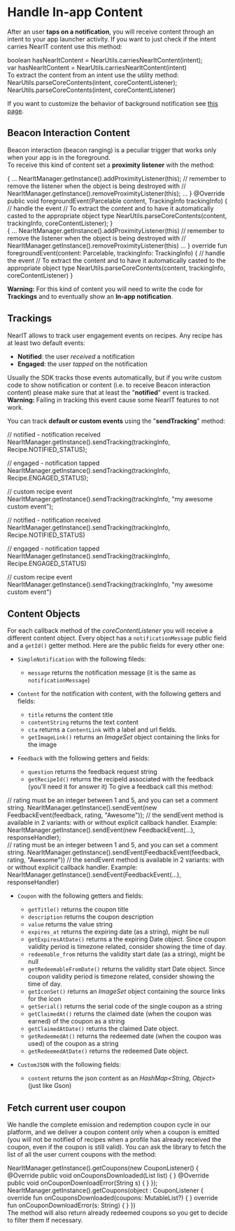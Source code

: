 # Handle In-app Content

After an user **taps on a notification**, you will receive content through an intent to your app launcher activity.
If you want to just check if the intent carries NearIT content use this method:

<div class="code-java">
boolean hasNearItContent = NearUtils.carriesNearItContent(intent);
</div>
<div class="code-kotlin">
var hasNearItContent = NearUtils.carriesNearItContent(intent)
</div>
To extract the content from an intent use the utility method:
<div class="code-java">
NearUtils.parseCoreContents(intent, coreContentListener);
</div>
<div class="code-kotlin">
NearUtils.parseCoreContents(intent, coreContentListener)
</div>

If you want to customize the behavior of background notification see [this page](custom-bkg-notification.md).

## Beacon Interaction Content
Beacon interaction (beacon ranging) is a peculiar trigger that works only when your app is in the foreground.<br>
To receive this kind of content set a **proximity listener** with the method:
<div class="code-java">
{
    ...
    NearItManager.getInstance().addProximityListener(this);
    // remember to remove the listener when the object is being destroyed with 
    // NearItManager.getInstance().removeProximityListener(this);
    ...
}
@Override
public void foregroundEvent(Parcelable content, TrackingInfo trackingInfo) {
    // handle the event
    // To extract the content and to have it automatically casted to the appropriate object type
    NearUtils.parseCoreContents(content, trackingInfo, coreContentListener);
}
</div>
<div class="code-kotlin">
{
    ...
    NearItManager.getInstance().addProximityListener(this)
    // remember to remove the listener when the object is being destroyed with 
    // NearItManager.getInstance().removeProximityListener(this)
    ...
}
override fun foregroundEvent(content: Parcelable, trackingInfo: TrackingInfo) {
    // handle the event
    // To extract the content and to have it automatically casted to the appropriate object type
    NearUtils.parseCoreContents(content, trackingInfo, coreContentListener)
}
</div>


**Warning:** For this kind of content you will need to write the code for **Trackings** and to eventually show an **In-app notification**.


## Trackings
NearIT allows to track user engagement events on recipes. Any recipe has at least two default events:

  - **Notified**: the user *received* a notification
  - **Engaged**: the user *tapped* on the notification
  
Usually the SDK tracks those events automatically, but if you write custom code to show notification or content (i.e. to receive Beacon interaction content) please make sure that at least the "**notified**" event is tracked.
<br>**Warning:** Failing in tracking this event cause some NearIT features to not work.


You can track **default or custom events** using the "**sendTracking**" method:

<div class="code-java">
// notified - notification received
NearItManager.getInstance().sendTracking(trackingInfo, Recipe.NOTIFIED_STATUS);

// engaged - notification tapped
NearItManager.getInstance().sendTracking(trackingInfo, Recipe.ENGAGED_STATUS);

// custom recipe event
NearItManager.getInstance().sendTracking(trackingInfo, "my awesome custom event");
</div>
<div class="code-kotlin">
// notified - notification received
NearItManager.getInstance().sendTracking(trackingInfo, Recipe.NOTIFIED_STATUS)

// engaged - notification tapped
NearItManager.getInstance().sendTracking(trackingInfo, Recipe.ENGAGED_STATUS)

// custom recipe event
NearItManager.getInstance().sendTracking(trackingInfo, "my awesome custom event")
</div>

## Content Objects

For each callback method of the *coreContentListener* you will receive a different content object.
Every object has a `notificationMessage` public field and a `getId()` getter method.
Here are the public fields for every other one:

- `SimpleNotification` with the following fileds:
    - `message` returns the notification message (it is the same as `notificationMessage`)
    
- `Content` for the notification with content, with the following getters and fields:
    - `title` returns the content title
    - `contentString` returns the text content
    - `cta` returns a `ContentLink` with a label and url fields.
    - `getImageLink()` returns an *ImageSet* object containing the links for the image
    
- `Feedback` with the following getters and fields:
    - `question` returns the feedback request string
    - `getRecipeId()` returns the recipeId associated with the feedback (you'll need it for answer it)
To give a feedback call this method:

<div class="code-java">
// rating must be an integer between 1 and 5, and you can set a comment string.
NearItManager.getInstance().sendEvent(new FeedbackEvent(feedback, rating, "Awesome"));
// the sendEvent method is available in 2 variants: with or without explicit callback handler. Example:
NearItManager.getInstance().sendEvent(new FeedbackEvent(...), responseHandler);
</div>
<div class="code-kotlin">
// rating must be an integer between 1 and 5, and you can set a comment string.
NearItManager.getInstance().sendEvent(FeedbackEvent(feedback, rating, "Awesome"))
// the sendEvent method is available in 2 variants: with or without explicit callback handler. Example:
NearItManager.getInstance().sendEvent(FeedbackEvent(...), responseHandler)
</div>
    
- `Coupon` with the following getters and fields:
    - `getTitle()` returns the coupon title
    - `description` returns the coupon description
    - `value` returns the value string
    - `expires_at` returns the expiring date (as a string), might be null
    - `getExpiresAtDate()` returns a the expiring Date object. Since coupon validity period is timezone related, consider showing the time of day.
    - `redeemable_from` returns the validity start date (as a string), might be null
    - `getRedeemableFromDate()` returns the validity start Date object. Since coupon validity period is timezone related, consider showing the time of day.
    - `getIconSet()` returns an *ImageSet* object containing the source links for the icon
    - `getSerial()` returns the serial code of the single coupon as a string
    - `getClaimedAt()` returns the claimed date (when the coupon was earned) of the coupon as a string
    - `getClaimedAtDate()` returns the claimed Date object.
    - `getRedeemedAt()` returns the redeemed date (when the coupon was used) of the coupon as a string
    - `getRedeemedAtDate()` returns the redeemed Date object.
    
- `CustomJSON` with the following fields:
    - `content` returns the json content as an *HashMap<String, Object>* (just like Gson)

## Fetch current user coupon

We handle the complete emission and redemption coupon cycle in our platform, and we deliver a coupon content only when a coupon is emitted (you will not be notified of recipes when a profile has already received the coupon, even if the coupon is still valid).
You can ask the library to fetch the list of all the user current coupons with the method:
<div class="code-java">
NearItManager.getInstance().getCoupons(new CouponListener() {
	@Override
	public void onCouponsDownloaded(List<Coupon> list) {
	}
	@Override
	public void onCouponDownloadError(String s) {
    }
});
</div>
<div class="code-kotlin">
NearItManager.getInstance().getCoupons(object : CouponListener {
    override fun onCouponsDownloaded(coupons: MutableList<Coupon>?) {
    }
    override fun onCouponDownloadError(s: String) {
    }
})
</div>
The method will also return already redeemed coupons so you get to decide to filter them if necessary.


